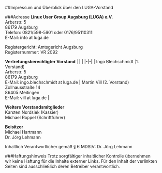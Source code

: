 ##Impressum und Überblick über den LUGA-Vorstand

###Adresse
**Linux User Group Augsburg (LUGA) e.V.**  
Arberstr. 5  
86179 Augsburg  
Telefon: 0821/598-5601 oder 0176/95110311    
E-Mail: info at luga.de  

Registergericht: Amtsgericht Augsburg  
Registernummer: VR 2092  

**Vertretungsberechtigter Vorstand**
| | |
|-|-|
| Ingo Blechschmidt (1. Vorstand)<br>Arberstr. 5<br>86179 Augsburg<br>E-Mail: ingo.blechschmidt at luga.de | Martin Vill (2. Vorstand)<br>Zollhausstraße 14<br>86405 Meitingen<br>E-Mail: vill at luga.de |
  
**Weitere Vorstandsmitglieder**  
Karsten Nordsiek (Kassier)    
Michael Roppel (Schriftführer)

**Beisitzer**  
Michael Hartmann  
Dr. Jörg Lehmann

Inhaltlich Verantwortlicher gemäß § 6 MDStV: Dr. Jörg Lehmann

###Haftungshinweis
Trotz sorgfältiger inhaltlicher Kontrolle übernehmen wir keine Haftung für die Inhalte externer Links. Für den Inhalt der verlinkten Seiten sind ausschließlich deren Betreiber verantwortlich.
